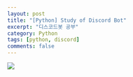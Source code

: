```yaml
---
layout: post
title: "[Python] Study of Discord Bot"
excerpt: "디스코드봇 공부"
category: Python
tags: [python, discord]
comments: false
---
```

<a href="https://discord.com/"><img src="/img/discord.png"></a>
